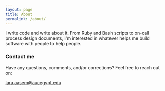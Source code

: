 ```yaml
---
layout: page
title: About
permalink: /about/
---
```


I write code and write about it. From Ruby and Bash scripts to on-call process design documents, I'm interested in whatever helps me build software with people to help people.

### Contact me

Have any questions, comments, and/or corrections? Feel free to reach out on:

[lara.aasem@aucegypt.edu](mailto:lara.aasem@aucegypt.edu)
